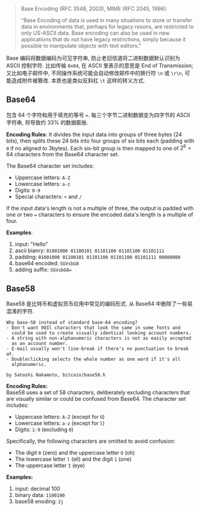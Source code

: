 > Base Encoding (RFC 3548, 2003), MIME (RFC 2045, 1996):
> 
> "Base Encoding of data is used in many situations to store or transfer
> data in environments that, perhaps for legacy resons, are restricted 
> to only US-ASCII data. Base encoding can also be used in new applications 
> that do not have legacy restrictions, simply because it possible to 
> manipulate objects with text editors."

Base 编码将数据编码为可见字符串, 防止老旧信道将二进制数据默认识别为 ASCII 控制字符. 比如传输 `0x04`, 在 ASCII 里表示的意思是 End of Transmission; 又比如电子邮件中, 不同操作系统可能会自动修改邮件中的换行符 `\n` 或 `\r\n`, 可能造成附件被篡改. 本质也是类似反斜杠 `\t` 这样的转义方式.

## Base64

包含 64 个字符和用于填充的等号 `=`. 每三个字节二进制数据变为四字节的 ASCII 字符串, 将导致约 33% 的数据膨胀.

**Encoding Rules**: 
It divides the input data into groups of three bytes (24 bits), then splits these 24 bits into four groups of six bits each (padding with `0` if no aligned to 3bytes). Each six-bit group is then mapped to one of $2^6=64$ characters from the Base64 character set.

The Base64 character set includes:
- Uppercase letters: `A-Z`
- Lowercase letters: `a-z`
- Digits: `0-9`
- Special characters: `+` and `/`

If the input data's length is not a multiple of three, the output is padded with one or two `=` characters to ensure the encoded data's length is a multiple of four.

**Examples**:
1. input: "Hello"
2. ascii bianry: `01001000 01100101 01101100 01101100 01101111`
3. padding: `01001000 01100101 01101100 01101100 01101111 00000000`
4. base64 encoded: `SGVsbG8`
5. adding suffix: `SGVsbG8=`

## Base58

Base58 是比特币和虚拟货币应用中常见的编码形式. 从 Base64 中删除了一些易混淆的字符.

```
Why base-58 instead of standard base-64 encoding?
- Don't want 0OIl characters that look the same in some fonts and
  could be used to create visually identical looking account numbers.
- A string with non-alphanumeric characters is not as easily accepted 
  as an account number.
- E-mail usually won't line-break if there's no punctuation to break at.
- Doubleclicking selects the whole number as one word if it's all
  alphanumeric.

by Satoshi Nakamoto, bitcoin/base58.h
```

**Encoding Rules:**  
Base58 uses a set of 58 characters, deliberately excluding characters that are visually similar or could be confused from Base64. The character set includes:
- Uppercase letters: `A-Z` (except for `O`)
- Lowercase letters: `a-z` (except for `l`)
- Digits: `1-9` (excluding `0`)

Specifically, the following characters are omitted to avoid confusion:
- The digit `0` (zero) and the uppercase letter `O` (oh)
- The lowercase letter `l` (ell) and the digit `1` (one)
- The uppercase letter `I` (eye)

**Examples:**  
1. input: decimal 100
2. binary data: `1100100`
3. base58 enoding: `2j`

